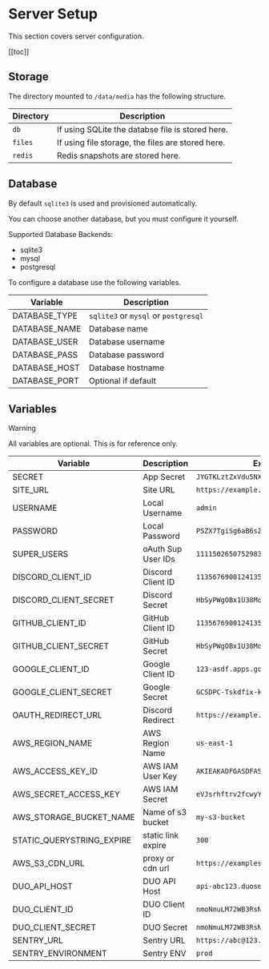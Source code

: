 # Server Setup

This section covers server configuration.

[[toc]]

## Storage

The directory mounted to `/data/media` has the following structure.

| Directory | Description                                       |
| --------- | ------------------------------------------------- |
| `db`      | If using SQLite the databse file is stored here.  |
| `files`   | If using file storage, the files are stored here. |
| `redis`   | Redis snapshots are stored here.                  |

## Database

By default `sqlite3` is used and provisioned automatically.

You can choose another database, but you must configure it yourself.

Supported Database Backends:

- sqlite3
- mysql
- postgresql

To configure a database use the following variables.

| Variable      | Description                          |
| ------------- | ------------------------------------ |
| DATABASE_TYPE | `sqlite3` or `mysql` or `postgresql` |
| DATABASE_NAME | Database name                        |
| DATABASE_USER | Database username                    |
| DATABASE_PASS | Database password                    |
| DATABASE_HOST | Database hostname                    |
| DATABASE_PORT | Optional if default                  |

## Variables

> [!WARNING]
> All variables are optional. This is for reference only.

| Variable                  | Description        | Example                                |
| ------------------------- | ------------------ | -------------------------------------- |
| SECRET                    | App Secret         | `JYGTKLztZxVdu5NXuhXGhFJ4AHrJ5YHigQqq` |
| SITE_URL                  | Site URL           | `https://example.com`                  |
| USERNAME                  | Local Username     | `admin`                                |
| PASSWORD                  | Local Password     | `PSZX7TgiSg6aB6sZ`                     |
| SUPER_USERS               | oAuth Sup User IDs | `111150265075298304,11114800698361444` |
| DISCORD_CLIENT_ID         | Discord Client ID  | `1135676900124135484`                  |
| DISCORD_CLIENT_SECRET     | Discord Secret     | `HbSyPWgOBx1U38MqmEEUy75KUe1Pm7dR`     |
| GITHUB_CLIENT_ID          | GitHub Client ID   | `1135676900124135484`                  |
| GITHUB_CLIENT_SECRET      | GitHub Secret      | `HbSyPWgOBx1U38MqmEEUy75KUe1Pm7dR`     |
| GOOGLE_CLIENT_ID          | Google Client ID   | `123-asdf.apps.googleusercontent.com`  |
| GOOGLE_CLIENT_SECRET      | Google Secret      | `GCSDPC-Tskdfix-klsjdf_r32489fj09jfsd` |
| OAUTH_REDIRECT_URL        | Discord Redirect   | `https://example.com/oauth/callback/`  |
| AWS_REGION_NAME           | AWS Region Name    | `us-east-1`                            |
| AWS_ACCESS_KEY_ID         | AWS IAM User Key   | `AKIEAKADFGASDFASGSDAFSDF`             |
| AWS_SECRET_ACCESS_KEY     | AWS IAM Secret     | `eVJsrhftrv2fcwyYcy323Sfhe5svy5436r55` |
| AWS_STORAGE_BUCKET_NAME   | Name of s3 bucket  | `my-s3-bucket`                         |
| STATIC_QUERYSTRING_EXPIRE | static link expire | `300`                                  |
| AWS_S3_CDN_URL            | proxy or cdn url   | `https://examples3cdndomain.com`       |
| DUO_API_HOST              | DUO API Host       | `api-abc123.duosecurity.com`           |
| DUO_CLIENT_ID             | DUO Client ID      | `nmoNmuLM72WB3RsNkwuv`                 |
| DUO_CLIENT_SECRET         | DUO Secret         | `nmoNmuLM72WB3RsNkwuvnmoNuLM72WB3RsNk` |
| SENTRY_URL                | Sentry URL         | `https://abc@123.ingest.sentry.io/123` |
| SENTRY_ENVIRONMENT        | Sentry ENV         | `prod`                                 |
